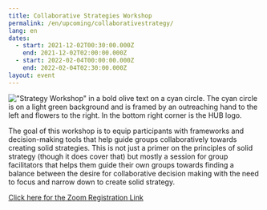 ```yaml
---
title: Collaborative Strategies Workshop
permalink: /en/upcoming/collaborativestrategy/
lang: en
dates:
  - start: 2021-12-02T00:30:00.000Z
    end: 2021-12-02T02:00:00.000Z
  - start: 2022-02-04T00:00:00.000Z
    end: 2022-02-04T02:30:00.000Z
layout: event
---
```

!["Strategy Workshop" in a bold olive text on a cyan circle. The cyan circle is on a light green background and is framed by an outreaching hand to the left and flowers to the right. In the bottom right corner is the HUB logo.](/media/strategy_zoom_banner.png "Collaborative Strategy Workshop")

The goal of this workshop is to equip participants with frameworks and decision-making tools that help guide groups collaboratively towards creating solid strategies. This is not just a primer on the principles of solid strategy (though it does cover that) but mostly a session for group facilitators that helps them guide their own groups towards finding a balance between the desire for collaborative decision making with the need to focus and narrow down to create solid strategy.

[Click here for the Zoom Registration Link](https://us02web.zoom.us/meeting/register/tZwkdOmvrTwtH9Vpx956yTSn7CtXbIU-3TkT)